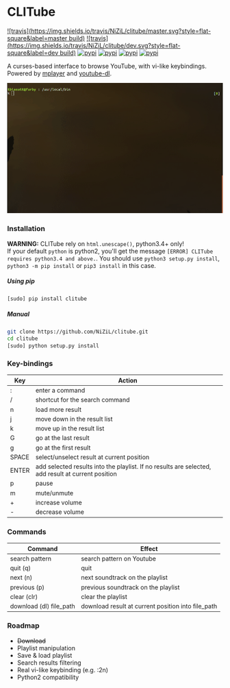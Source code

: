 # CLITube

[![travis](https://img.shields.io/travis/NiZiL/clitube/master.svg?style=flat-square&label=master build)](https://travis-ci.org/NiZiL/clitube)
[![travis](https://img.shields.io/travis/NiZiL/clitube/dev.svg?style=flat-square&label=dev build)](https://travis-ci.org/NiZiL/clitube)
[![pypi](https://img.shields.io/pypi/v/clitube.svg?style=flat-square)](https://pypi.python.org/pypi/clitube)
[![pypi](https://img.shields.io/pypi/status/clitube.svg?style=flat-square)](https://pypi.python.org/pypi/clitube)
[![pypi](https://img.shields.io/pypi/format/clitube.svg?style=flat-square)](https://pypi.python.org/pypi/clitube)
[![pypi](https://img.shields.io/pypi/dm/clitube.svg?style=flat-square)](https://pypi.python.org/pypi/clitube)

A curses-based interface to browse YouTube, with vi-like keybindings.  
Powered by [mplayer](http://www.mplayerhq.hu/) and [youtube-dl](https://rg3.github.io/youtube-dl/).

![screenshoot](https://raw.githubusercontent.com/NiZiL/clitube/master/clitube.gif)

### Installation

**WARNING:** CLITube rely on `html.unescape()`, python3.4+ only!  
If your default `python` is python2, you'll get the message `[ERROR] CLITube requires python3.4 and above.`.
You should use `python3 setup.py install`, `python3 -m pip install` or `pip3 install` in this case.

##### Using pip

```bash
[sudo] pip install clitube
```

##### Manual

```bash
git clone https://github.com/NiZiL/clitube.git
cd clitube
[sudo] python setup.py install
```


### Key-bindings

| Key   | Action | 
|-------|--------|
| :     | enter a command |
| /     | shortcut for the search command |
| n     | load more result |
| j     | move down in the result list |
| k     | move up in the result list |
| G     | go at the last result |
| g     | go at the first result |
| SPACE | select/unselect result at current position |
| ENTER | add selected results into the playlist. If no results are selected, add result at current position |
| p     | pause |
| m     | mute/unmute |
| +     | increase volume |
| -     | decrease volume |


### Commands

| Command | Effect |
|---------|--------|
| search pattern  | search pattern on Youtube |
| quit (q)| quit |
| next (n)| next soundtrack on the playlist |
| previous (p) | previous soundtrack on the playlist |
| clear (clr) | clear the playlist |
| download (dl) file_path | download result at current position into file_path |


### Roadmap

- ~~Download~~
- Playlist manipulation
- Save & load playlist
- Search results filtering
- Real vi-like keybinding (e.g. :2n)
- Python2 compatibility
